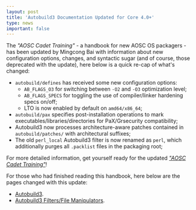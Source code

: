 ```yaml
---
layout: post
title: 'Autobuild3 Documentation Updated for Core 4.0+'
type: news
important: false
---
```


The *"AOSC Cadet Training"* - a handbook for new AOSC OS packagers - has been updated by Mingcong Bai with information about new configuration options, changes, and syntactic sugar (and of course, those deprecated with the update), here below is a quick re-cap of what's changed:

- `autobuild/defines` has received some new configuration options:
  - `AB_FLAGS_O3` for switching between `-O2` and `-O3` optimization level;
  - `AB_FLAGS_SPECS` for toggling the use of compiler/linker hardening specs on/off;
  - LTO is now enabled by default on `amd64/x86_64`;
- `autobuild/pax` specifies post-installation operations to mark executables/libraries/directories for PaX/Grsecurity compatibility;
- Autobuild3 now processes architecture-aware patches contained in `autobuild/patches/` with architectural suffixes;
- The old `perl_local` Autobuild3 filter is now renamed as `perl`, which additionally purges all `.packlist` files in the packaging root;

For more detailed information, get yourself ready for the updated *["AOSC Cadet Training"](https://github.com/AOSC-Dev/aosc-os-abbs/wiki)*!

For those who had finished reading this handbook, here below are the pages changed with this update:

- [Autobuild3](https://github.com/AOSC-Dev/aosc-os-abbs/wiki/Autobuild3).
- [Autobuild3 Filters/File Manipulators](https://github.com/AOSC-Dev/aosc-os-abbs/wiki/Autobuild3-Filters).